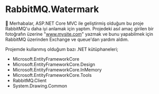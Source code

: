 ﻿# RabbitMQ.Watermark


🙌 Merhabalar, ASP.NET Core MVC ile geliştirmiş olduğum bu proje RabbitMQ'u daha iyi anlamak için yaptım. Projedeki asıl amaç girilen bir fotoğrafın üzerine "www.mysite.com" yazmak ve bunu yapabilmek için RabbitMQ üzerinden Exchange ve queue'dan yardım aldım.

Projemde kullanmış olduğum bazı .NET kütüphaneleri;
- Microsoft.EntityFrameworkCore
- Microsoft.EntityFrameworkCore.Design
- Microsoft.EntityFrameworkCore.InMemory
- Microsoft.EntityFrameworkCore.Tools
- RabbitMQ.Client
- System.Drawing.Common
